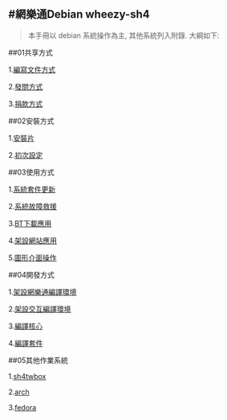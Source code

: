 #網樂通Debian wheezy-sh4 
---
>本手冊以 debian 系統操作為主, 其他系統列入附錄.
大綱如下:

##01共享方式

  1.[編寫文件方式](doc/01.01.md)

  2.[發問方式](doc/01.02.md)

  3.[捐款方式](doc/01.03.md)

##02安裝方式

  1.[安裝片](doc/02.01.md)

  2.[初次設定](doc/02.02.md)

##03使用方式

  1.[系統套件更新](doc/03.01.md)

  2.[系統故障救援](doc/03.02.md)

  3.[BT下載應用](doc/03.03.md)

  4.[架設網站應用](doc/03.04.md)

  5.[圖形介面操作](doc/03.05.md)

##04開發方式

  1.[架設網樂通編譯環境](doc/04.01.md)

  2.[架設交互編譯環境](doc/04.02.md)

  3.[編譯核心](doc/04.03.md)

  4.[編譯套件](doc/04.04.md)

##05其他作業系統

  1.[sh4twbox](doc/05.01.md)

  2.[arch](doc/05.02.md)

  3.[fedora](doc/05.03.md)
